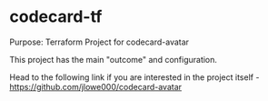 # codecard-tf

Purpose: Terraform Project for codecard-avatar

This project has the main "outcome" and configuration.

Head to the following link if you are interested in the project itself - https://github.com/jlowe000/codecard-avatar
